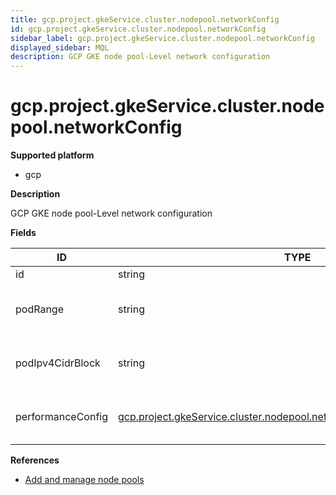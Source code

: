 ```yaml
---
title: gcp.project.gkeService.cluster.nodepool.networkConfig
id: gcp.project.gkeService.cluster.nodepool.networkConfig
sidebar_label: gcp.project.gkeService.cluster.nodepool.networkConfig
displayed_sidebar: MQL
description: GCP GKE node pool-Level network configuration
---
```


# gcp.project.gkeService.cluster.nodepool.networkConfig

**Supported platform**

- gcp

**Description**

GCP GKE node pool-Level network configuration

**Fields**

| ID                | TYPE                                                                                                                                                  | DESCRIPTION                                        |
| ----------------- | ----------------------------------------------------------------------------------------------------------------------------------------------------- | -------------------------------------------------- |
| id                | string                                                                                                                                                | Internal ID                                        |
| podRange          | string                                                                                                                                                | The ID of the secondary range for pod IPs          |
| podIpv4CidrBlock  | string                                                                                                                                                | The IP address range for pod IPs in this node pool |
| performanceConfig | [gcp.project.gkeService.cluster.nodepool.networkConfig.performanceConfig](gcp.project.gkeservice.cluster.nodepool.networkconfig.performanceconfig.md) | Network performance tier configuration             |

**References**

- [Add and manage node pools](https://cloud.google.com/kubernetes-engine/docs/how-to/node-pools)
